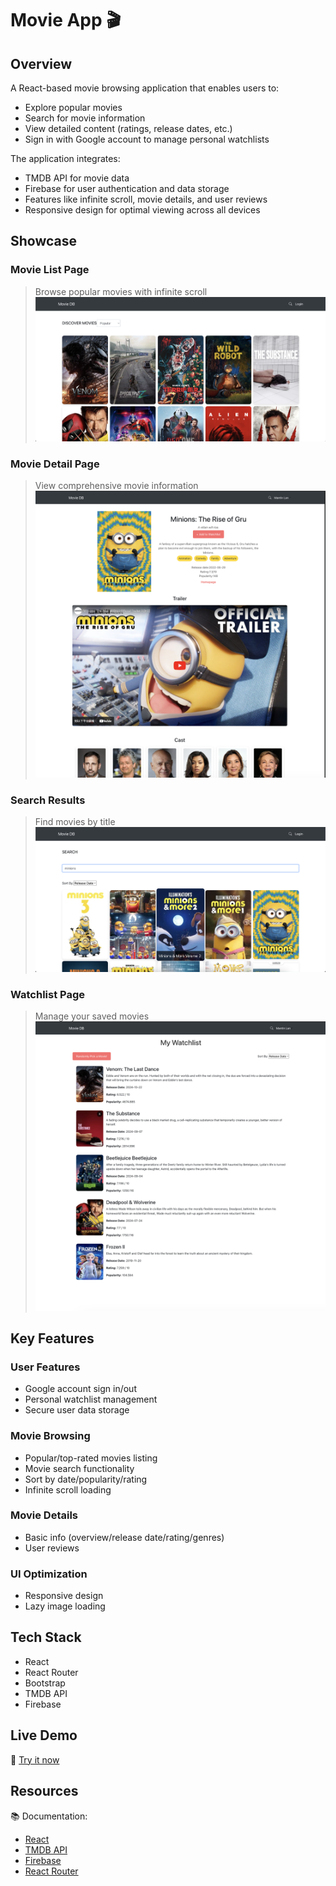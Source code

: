 # Movie App 🎬

## Overview

A React-based movie browsing application that enables users to:
- Explore popular movies
- Search for movie information
- View detailed content (ratings, release dates, etc.)
- Sign in with Google account to manage personal watchlists

The application integrates:
- TMDB API for movie data
- Firebase for user authentication and data storage
- Features like infinite scroll, movie details, and user reviews
- Responsive design for optimal viewing across all devices

## Showcase

### Movie List Page
> Browse popular movies with infinite scroll
![Movie List Page](screenshots/movielist.png)

### Movie Detail Page
> View comprehensive movie information
![Movie Detail Page](screenshots/movie-detail.png) 

### Search Results
> Find movies by title
![Search Results](screenshots/searchresult.png)

### Watchlist Page
> Manage your saved movies
![Watchlist Page](screenshots/watchlist.png)

## Key Features

### User Features
- Google account sign in/out
- Personal watchlist management
- Secure user data storage

### Movie Browsing
- Popular/top-rated movies listing
- Movie search functionality
- Sort by date/popularity/rating
- Infinite scroll loading

### Movie Details
- Basic info (overview/release date/rating/genres)
- User reviews

### UI Optimization
- Responsive design
- Lazy image loading

## Tech Stack

- React
- React Router
- Bootstrap
- TMDB API
- Firebase

## Live Demo

🔗 [Try it now](https://mantinglan.github.io/movie-app/#/watchlist)

## Resources

📚 Documentation:
- [React](https://reactjs.org/docs)
- [TMDB API](https://developers.themoviedb.org/3)
- [Firebase](https://firebase.google.com/docs)
- [React Router](https://reactrouter.com/)
